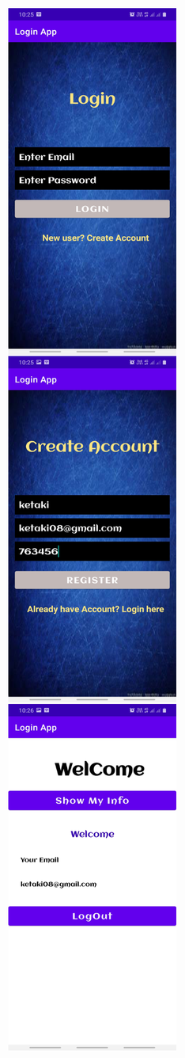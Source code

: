 
 <img src="https://github.com/Ketaki-Gangadhar/Firebase_Authentication/blob/master/Screenshots/ss1.jpg" width="340" height="700">
  <img src="https://github.com/Ketaki-Gangadhar/Firebase_Authentication/blob/master/Screenshots/ss2.jpg" width="340" height="700">
   <img src="https://github.com/Ketaki-Gangadhar/Firebase_Authentication/blob/master/Screenshots/ss3.jpg" width="340" height="700">
